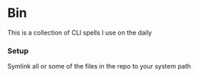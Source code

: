 # Bin

This is a collection of CLI spells I use on the daily

### Setup

Symlink all or some of the files in the repo to your system path
